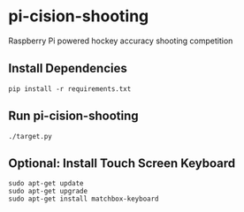 # pi-cision-shooting
Raspberry Pi powered hockey accuracy shooting competition

## Install Dependencies
    pip install -r requirements.txt

## Run pi-cision-shooting
    ./target.py

## Optional: Install Touch Screen Keyboard
    sudo apt-get update
    sudo apt-get upgrade
    sudo apt-get install matchbox-keyboard
